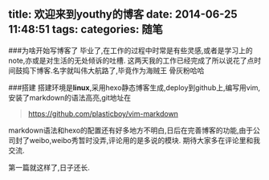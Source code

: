 title: 欢迎来到youthy的博客
date: 2014-06-25 11:48:51
tags:
categories: 随笔
---
###为啥开始写博客了
毕业了,在工作的过程中时常是有些灵感,或者是学习上的note,亦或是对生活的无处倾诉的吐槽.
这两天我的工作已经完成了所以说花了点时间鼓捣下博客.名字就叫伟大航路了,毕竟作为海贼王
骨灰粉哈哈
<!--more-->
###搭建
搭建环境是**linux**,采用hexo静态博客生成,deploy到github上,编写用vim,安装了markdown的语法高亮,git地址在
> https://github.com/plasticboy/vim-markdown  

markdown语法和hexo的配置还有好多地方不明白,日后在完善博客的功能,由于公司封了weibo,weibo秀暂时没弄,评论用的是多说的模块.
期待大家多在评论里和我交流.

第一篇就这样了,日子还长.
